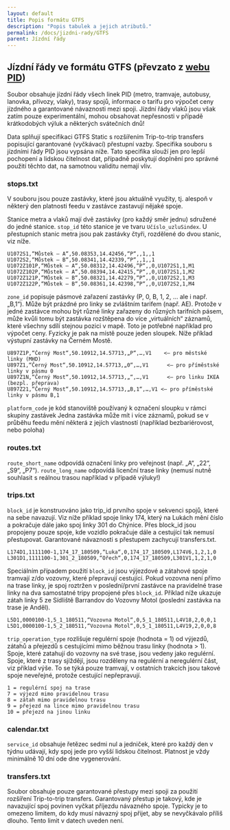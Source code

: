 ```yaml
---
layout: default
title: Popis formátu GTFS
description: "Popis tabulek a jejich atributů."
permalink: /docs/jizdni-rady/GTFS
parent: Jízdní řády
---
```


## Jízdní řády ve formátu GTFS (převzato z [webu PID](https://pid.cz/o-systemu/opendata/))

Soubor obsahuje jízdní řády všech linek PID (metro, tramvaje, autobusy, lanovka, přívozy, vlaky), trasy spojů, informace o tarifu pro výpočet ceny jízdného a garantované návaznosti mezi spoji. Jízdní řády vlaků jsou však zatím pouze experimentální, mohou obsahovat nepřesnosti v případě krátkodobých výluk a některých svátečních dnů!

Data splňují specifikaci GTFS Static s rozšířením Trip-to-trip transfers popisující garantované (vyčkávací) přestupní vazby. Specifika souboru s jízdními řády PID jsou vypsána níže. Tato specifika slouží jen pro lepší pochopení a lidskou čitelnost dat, případně poskytují doplnění pro správné použití těchto dat, na samotnou validitu nemají vliv.

### stops.txt

V souboru jsou pouze zastávky, které jsou aktuálně využity, tj. alespoň v některý den platnosti feedu v zastávce zastavují nějaké spoje.

Stanice metra a vlaků mají dvě zastávky (pro každý směr jednu) sdružené do jedné stanice. `stop_id` této stanice je ve tvaru `Učíslo_uzluSindex`. U přestupních stanic metra jsou pak zastávky čtyři, rozdělené do dvou stanic, viz níže.

```csv
U1072S1,“Můstek – A“,50.08353,14.42456,“P“,,1,,1
U1072S2,“Můstek – B“,50.08341,14.42339,“P“,,1,,1
U1072Z101P,“Můstek – A“,50.08312,14.42496,“P“,,0,U1072S1,1,M1
U1072Z102P,“Můstek – A“,50.08394,14.42415,“P“,,0,U1072S1,1,M2
U1072Z121P,“Můstek – B“,50.08321,14.42279,“P“,,0,U1072S2,1,M3
U1072Z122P,“Můstek – B“,50.08361,14.42398,“P“,,0,U1072S2,1,M4
```

`zone_id` popisuje pásmové zařazení zastávky (P, 0, B, 1, 2, … ale i např. „B,1“). Může být prázdné pro linky se zvláštním tarifem (např. AE). Protože v jedné zastávce mohou být různé linky zařazeny do různých tarifních pásem, může kvůli tomu být zastávka rozštěpena do více „virtuálních“ záznamů, které všechny sdílí stejnou pozici v mapě. Toto je potřebné například pro výpočet ceny. Fyzicky je pak na místě pouze jeden sloupek. Níže příklad výstupní zastávky na Černém Mostě.

```csv
U897Z1P,“Černý Most“,50.10912,14.57713,„P“,…,V1    <– pro městské linky (MHD)
U897Z1,“Černý Most“,50.10912,14.57713,„0“,…,V1      <– pro příměstské linky v pásmu 0
U897Z1N,“Černý Most“,50.10912,14.57713,„“,…,V1      <– pro linku IKEA (bezpl. přeprava)
U897Z21,“Černý Most“,50.10912,14.57713,„B,1“,…,V1 <– pro příměstské linky v pásmu B,1
```

`platform_code` je kód stanoviště používaný k označení sloupku v rámci skupiny zastávek
Jedna zastávka může mít i více záznamů, pokud se v průběhu feedu mění některá z jejích vlastností (například bezbariérovost, nebo poloha)

### routes.txt

`route_short_name` odpovídá označení linky pro veřejnost (např. „A“, „22“, „S9“, „P7“).
`route_long_name` odpovídá licenční trase linky (nemusí nutně souhlasit s reálnou trasou například v případě výluky!)

### trips.txt

`block_id` je konstruováno jako trip_id prvního spoje v sekvenci spojů, které na sebe navazují. Viz níže příklad spoje linky 174, který na Lukách mění číslo a pokračuje dále jako spoj linky 301 do Chýnice. Přes block_id jsou propojeny pouze spoje, kde vozidlo pokračuje dále a cestující tak nemusí přestupovat. Garantované návaznosti s přestupem zachycují transfers.txt.

```csv
L174D1,1111100-1,174_17_180509,“Luka“,0,174_17_180509,L174V6,1,2,1,0
L301D1,1111100-1,301_2_180509,“Ořech“,0,174_17_180509,L301V1,1,2,1,0
```

Speciálním případem použití `block_id` jsou výjezdové a zátahové spoje tramvají z/do vozovny, které přepravují cestující. Pokud vozovna není přímo na trase linky, je spoj roztržen v poslední/první zastávce na pravidelné trase linky na dva samostatné tripy propojené přes `block_id`. Příklad níže ukazuje zátah linky 5 ze Sídliště Barrandov do Vozovny Motol (poslední zastávka na trase je Anděl).

```csv
L5D1,0000100-1,5_1_180511,“Vozovna Motol“,0,5_1_180511,L4V18,2,0,0,1
L5D1,0000100-1,5_2_180511,“Vozovna Motol“,0,5_1_180511,L4V19,2,0,0,8
```

`trip_operation_type` rozlišuje regulérní spoje (hodnota = 1) od výjezdů, zátahů a přejezdů s cestujícími mimo běžnou trasu linky (hodnota > 1). Spoje, které zatahují do vozovny na své trase, jsou vedeny jako regulérní. Spoje, které z trasy sjíždějí, jsou rozděleny na regulérní a neregulérní část, viz příklad výše. To se týká pouze tramvají, v ostatních trakcích jsou takové spoje neveřejné, protože cestující nepřepravují.

```
1 = regulérní spoj na trase
7 = výjezd mimo pravidelnou trasu
8 = zátah mimo pravidelnou trasu
9 = přejezd na lince mimo pravidelnou trasu
10 = přejezd na jinou linku
```

### calendar.txt

`service_id` obsahuje řetězec sedmi nul a jedniček, které pro každý den v týdnu udávají, kdy spoj jede pro vyšší lidskou čitelnost. Platnost je vždy minimálně 10 dní ode dne vygenerování.

### transfers.txt

Soubor obsahuje pouze garantované přestupy mezi spoji za použití rozšíření Trip-to-trip transfers. Garantovaný přestup je takový, kde je navazující spoj povinen vyčkat příjezdu návazného spoje. Typicky je to omezeno limitem, do kdy musí návazný spoj přijet, aby se nevyčkávalo příliš dlouho. Tento limit v datech uveden není.
